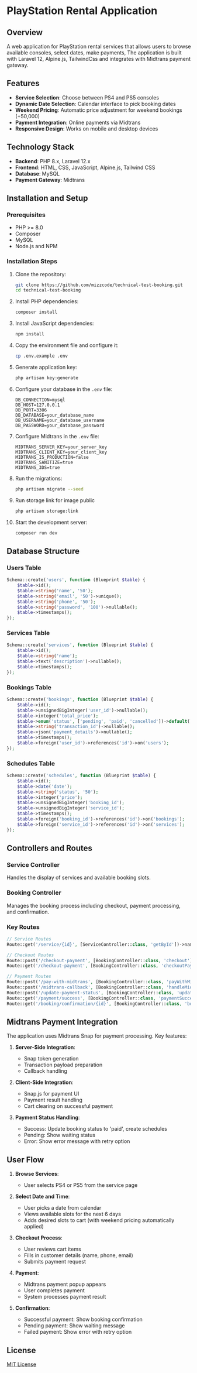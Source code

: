 # PlayStation Rental Application

## Overview

A web application for PlayStation rental services that allows users to browse available consoles, select dates, make payments, The application is built with Laravel 12, Alpine.js, TailwindCss and integrates with Midtrans payment gateway.

## Features

- **Service Selection**: Choose between PS4 and PS5 consoles
- **Dynamic Date Selection**: Calendar interface to pick booking dates
- **Weekend Pricing**: Automatic price adjustment for weekend bookings (+50,000)
- **Payment Integration**: Online payments via Midtrans
- **Responsive Design**: Works on mobile and desktop devices

## Technology Stack

- **Backend**: PHP 8.x, Laravel 12.x
- **Frontend**: HTML, CSS, JavaScript, Alpine.js, Tailwind CSS
- **Database**: MySQL
- **Payment Gateway**: Midtrans

## Installation and Setup

### Prerequisites

- PHP >= 8.0
- Composer
- MySQL
- Node.js and NPM

### Installation Steps

1. Clone the repository:
   ```bash
   git clone https://github.com/mizzcode/technical-test-booking.git
   cd technical-test-booking
   ```

2. Install PHP dependencies:
   ```bash
   composer install
   ```

3. Install JavaScript dependencies:
   ```bash
   npm install
   ```

3. Copy the environment file and configure it:
   ```bash
   cp .env.example .env
   ```

4. Generate application key:
   ```bash
   php artisan key:generate
   ```

5. Configure your database in the `.env` file:
   ```
   DB_CONNECTION=mysql
   DB_HOST=127.0.0.1
   DB_PORT=3306
   DB_DATABASE=your_database_name
   DB_USERNAME=your_database_username
   DB_PASSWORD=your_database_password
   ```

6. Configure Midtrans in the `.env` file:
   ```
   MIDTRANS_SERVER_KEY=your_server_key
   MIDTRANS_CLIENT_KEY=your_client_key
   MIDTRANS_IS_PRODUCTION=false
   MIDTRANS_SANITIZE=true
   MIDTRANS_3DS=true
   ```

7. Run the migrations:
   ```bash
   php artisan migrate --seed
   ```

8. Run storage link for image public
   ```bash
   php artisan storage:link
   ```

9.  Start the development server:
    ```bash
    composer run dev
    ```

## Database Structure

### Users Table
```php
Schema::create('users', function (Blueprint $table) {
    $table->id();
    $table->string('name', '50');
    $table->string('email', '50')->unique();
    $table->string('phone', '50');
    $table->string('password', '100')->nullable();
    $table->timestamps();
});
```

### Services Table
```php
Schema::create('services', function (Blueprint $table) {
    $table->id();
    $table->string('name');
    $table->text('description')->nullable();
    $table->timestamps();
});
```

### Bookings Table
```php
Schema::create('bookings', function (Blueprint $table) {
    $table->id();
    $table->unsignedBigInteger('user_id')->nullable();
    $table->integer('total_price');
    $table->enum('status', ['pending', 'paid', 'cancelled'])->default('pending');
    $table->string('transaction_id')->nullable();
    $table->json('payment_details')->nullable();
    $table->timestamps();
    $table->foreign('user_id')->references('id')->on('users');
});
```

### Schedules Table
```php
Schema::create('schedules', function (Blueprint $table) {
    $table->id();
    $table->date('date');
    $table->string('status', '50');
    $table->integer('price');
    $table->unsignedBigInteger('booking_id');
    $table->unsignedBigInteger('service_id');
    $table->timestamps();
    $table->foreign('booking_id')->references('id')->on('bookings');
    $table->foreign('service_id')->references('id')->on('services');
});
```

## Controllers and Routes

### Service Controller
Handles the display of services and available booking slots.

### Booking Controller
Manages the booking process including checkout, payment processing, and confirmation.

### Key Routes

```php
// Service Routes
Route::get('/service/{id}', [ServiceController::class, 'getById'])->name('service.byid');

// Checkout Routes
Route::post('/checkout-payment', [BookingController::class, 'checkout'])->name('checkout');
Route::get('/checkout-payment', [BookingController::class, 'checkoutPayment'])->name('checkout.payment');

// Payment Routes
Route::post('/pay-with-midtrans', [BookingController::class, 'payWithMidtrans'])->name('payment.midtrans');
Route::post('/midtrans-callback', [BookingController::class, 'handleMidtransCallback'])->name('midtrans.callback');
Route::post('/update-payment-status', [BookingController::class, 'updatePaymentStatus'])->name('payment.update-status');
Route::get('/payment/success', [BookingController::class, 'paymentSuccess'])->name('payment.success');
Route::get('/booking/confirmation/{id}', [BookingController::class, 'bookingConfirmation'])->name('booking.confirmation');
```

## Midtrans Payment Integration

The application uses Midtrans Snap for payment processing. Key features:

1. **Server-Side Integration**:
   - Snap token generation
   - Transaction payload preparation
   - Callback handling

2. **Client-Side Integration**:
   - Snap.js for payment UI
   - Payment result handling
   - Cart clearing on successful payment

3. **Payment Status Handling**:
   - Success: Update booking status to 'paid', create schedules
   - Pending: Show waiting status
   - Error: Show error message with retry option

## User Flow

1. **Browse Services**:
   - User selects PS4 or PS5 from the service page

2. **Select Date and Time**:
   - User picks a date from calendar
   - Views available slots for the next 6 days
   - Adds desired slots to cart (with weekend pricing automatically applied)

3. **Checkout Process**:
   - User reviews cart items
   - Fills in customer details (name, phone, email)
   - Submits payment request

4. **Payment**:
   - Midtrans payment popup appears
   - User completes payment
   - System processes payment result

5. **Confirmation**:
   - Successful payment: Show booking confirmation
   - Pending payment: Show waiting message
   - Failed payment: Show error with retry option

## License

[MIT License](LICENSE) 

